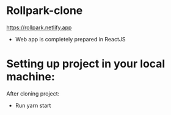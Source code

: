 # Rollpark-clone


<https://rollpark.netlify.app>

- Web app is completely prepared in ReactJS

# Setting up project in your local machine:

After cloning project:

- Run yarn start
